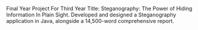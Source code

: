 Final Year Project For Third Year
Title: Steganography: The Power of Hiding Information In Plain Sight.
Developed and designed a Steganography application in Java, alongside a 14,500-word comprehensive report. 
